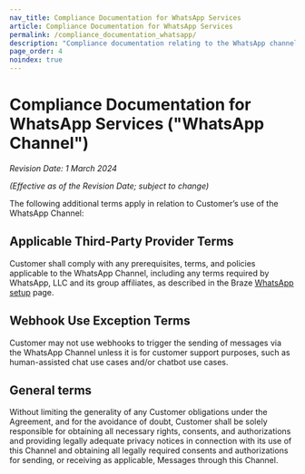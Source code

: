 ```yaml
---
nav_title: Compliance Documentation for WhatsApp Services
article: Compliance Documentation for WhatsApp Services
permalink: /compliance_documentation_whatsapp/
description: "Compliance documentation relating to the WhatsApp channel."
page_order: 4
noindex: true
---
```


# Compliance Documentation for WhatsApp Services ("WhatsApp Channel")

_Revision Date: 1 March 2024_

_(Effective as of the Revision Date; subject to change)_

The following additional terms apply in relation to Customer’s use of the WhatsApp Channel: 

## Applicable Third-Party Provider Terms
Customer shall comply with any prerequisites, terms, and policies applicable to the WhatsApp Channel, including any terms required by WhatsApp, LLC and its group affiliates, as described in the Braze [WhatsApp setup][1] page.

## Webhook Use Exception Terms
Customer may not use webhooks to trigger the sending of messages via the WhatsApp Channel unless it is for customer support purposes, such as human-assisted chat use cases and/or chatbot use cases. 

## General terms
Without limiting the generality of any Customer obligations under the Agreement, and for the avoidance of doubt, Customer shall be solely responsible for obtaining all necessary rights, consents, and authorizations and providing legally adequate privacy notices in connection with its use of this Channel and obtaining all legally required consents and authorizations for sending, or receiving as applicable, Messages through this Channel.

[1]: {{site.baseurl}}/user_guide/message_building_by_channel/whatsapp/overview/
